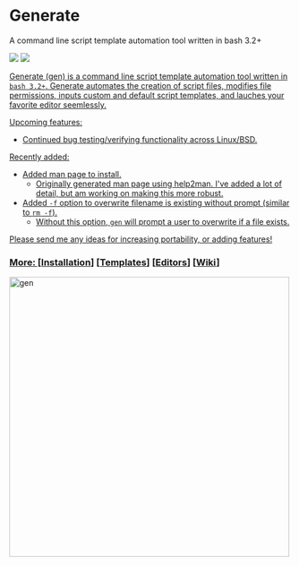 # Generate
<p align="left">A command line script template automation tool written in bash 3.2+</p>

<p align="left">
<a href="./LICENSE.md"><img src="https://img.shields.io/github/license/zpiatt/gen"></a>
<a href="https://github.com/zpiatt/gen/releases"><img src="https://img.shields.io/github/v/release/zpiatt/gen">
</p>

Generate (gen) is a command line script template automation tool written in `bash 3.2+`. Generate automates the creation of script files, modifies file permissions, inputs custom and default script templates, and lauches your favorite editor seemlessly.

Upcoming features:
  - Continued bug testing/verifying functionality across Linux/BSD.

Recently added:
  - Added man page to install.
    - Originally generated man page using help2man. I've added a lot of detail, but am working on making this more robust.
  - Added `-f` option to overwrite filename is existing without prompt (similar to `rm -f`).
    - Without this option, `gen` will prompt a user to overwrite if a file exists.

 Please send me any ideas for increasing portability, or adding features!

### More: \[[Installation](https://github.com/zpiatt/gen/wiki/Installation)\] \[[Templates](https://github.com/zpiatt/gen/wiki/Templates)\] \[[Editors](https://github.com/zpiatt/gen/wiki/Editors)\] \[[Wiki](https://github.com/zpiatt/gen/wiki)\]

<img src="https://i.imgur.com/UNmB5Mu.gif" alt="gen" align="left" height="500px">
